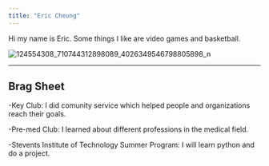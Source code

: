 ```yaml
---
title: "Eric Cheung"
---
```


Hi my name is Eric. Some things I like are video games and basketball. 

![124554308_710744312898089_4026349546798805898_n](https://user-images.githubusercontent.com/84049109/119571560-7d8fbb80-bd7f-11eb-8270-205da1092617.jpg)

---
Brag Sheet
---


-Key Club:       I did comunity service which helped people and organizations reach their goals.

-Pre-med Club:     I learned about different professions in the medical field.

-Stevents Institute of Technology Summer Program:      I will learn python and do a project.
